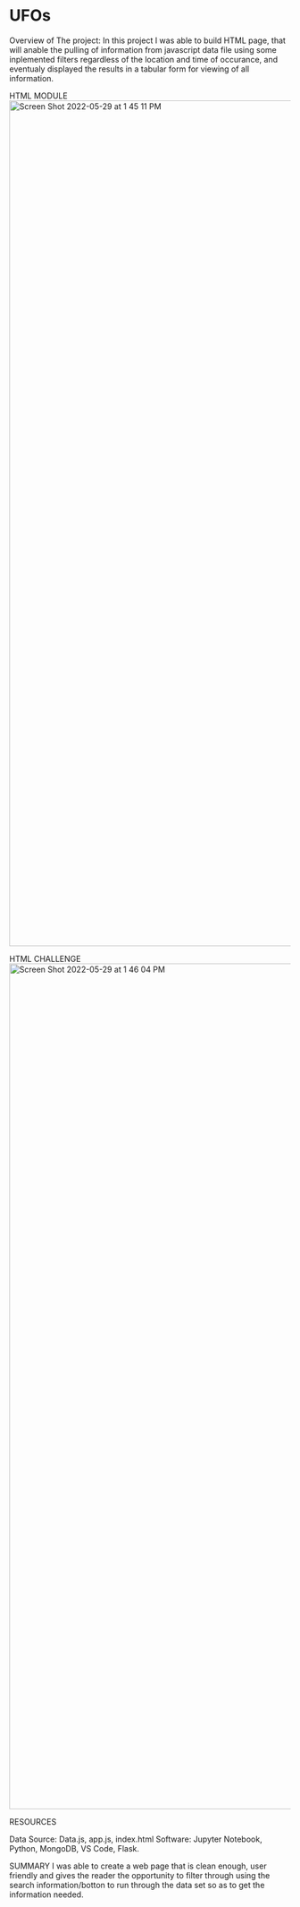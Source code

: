 # UFOs

Overview of The project:
In this project I was able to build HTML page, that will anable the pulling of information from javascript data file using some inplemented filters regardless of the location and time of occurance, and eventualy displayed the results in a tabular form for viewing of all information. 

HTML MODULE
<img width="1512" alt="Screen Shot 2022-05-29 at 1 45 11 PM" src="https://user-images.githubusercontent.com/98244064/170890754-efe156d4-c2d0-4bc0-946a-2226c432ee76.png">

HTML CHALLENGE
<img width="1512" alt="Screen Shot 2022-05-29 at 1 46 04 PM" src="https://user-images.githubusercontent.com/98244064/170890784-15205668-3843-4a69-94c5-52f4dc482a44.png">

RESOURCES

Data Source: Data.js, app.js, index.html
Software: Jupyter Notebook, Python, MongoDB, VS Code, Flask.

SUMMARY
I was able to create a web page that is clean enough, user friendly and gives the reader the opportunity to filter through using the search information/botton  to run through the data set so as to get the information needed.
